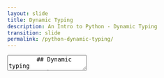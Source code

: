 ```yaml
---
layout: slide
title: Dynamic Typing
description: An Intro to Python - Dynamic Typing
transition: slide
permalink: /python-dynamic-typing/
---
```

<section data-markdown>
    <textarea data-template>
        ## Dynamic typing
        * The *type* of a variable is determined at runtime
        * Not compile time
        * What's the difference?
        ---
        ## Dynamic typing
        * Useful for writing code quickly
        * Fewer compiler errors
        * Where do the errors go?
        ---
        ## Dynamic typing
        Sometimes they go nowhere:
        ```sh
        >>> print (names)
        ['John', 'Paul', 'George', 3]
        ```
        ---
        ## Dynamic typing
        Sometimes things break:
        ```sh
        >>> len(3)
        Traceback (most recent call last):
          File "<stdin>", line 1, in <module>
        TypeError: object of type 'int' has no len()
        ```
        ---
        ## Next:
        [Dictionary](https://aisha-glblcd.github.io/material/python-dictionary/)
      
      </textarea>
</section>

